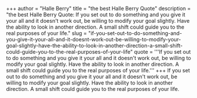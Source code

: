 +++
author = "Halle Berry"
title = "the best Halle Berry Quote"
description = "the best Halle Berry Quote: If you set out to do something and you give it your all and it doesn't work out, be willing to modify your goal slightly. Have the ability to look in another direction. A small shift could guide you to the real purposes of your life."
slug = "if-you-set-out-to-do-something-and-you-give-it-your-all-and-it-doesnt-work-out-be-willing-to-modify-your-goal-slightly-have-the-ability-to-look-in-another-direction-a-small-shift-could-guide-you-to-the-real-purposes-of-your-life"
quote = '''If you set out to do something and you give it your all and it doesn't work out, be willing to modify your goal slightly. Have the ability to look in another direction. A small shift could guide you to the real purposes of your life.'''
+++
If you set out to do something and you give it your all and it doesn't work out, be willing to modify your goal slightly. Have the ability to look in another direction. A small shift could guide you to the real purposes of your life.
